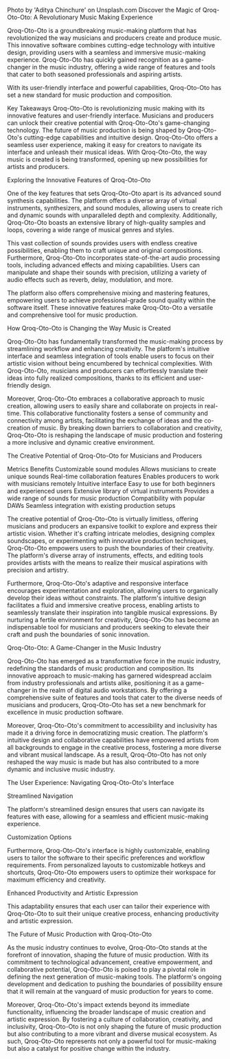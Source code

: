Photo by 'Aditya Chinchure' on Unsplash.com
Discover the Magic of Qroq-Oto-Oto: A Revolutionary Music Making Experience



Qroq-Oto-Oto is a groundbreaking music-making platform that has revolutionized the way musicians and producers create and produce music. This innovative software combines cutting-edge technology with intuitive design, providing users with a seamless and immersive music-making experience. Qroq-Oto-Oto has quickly gained recognition as a game-changer in the music industry, offering a wide range of features and tools that cater to both seasoned professionals and aspiring artists.

With its user-friendly interface and powerful capabilities, Qroq-Oto-Oto has set a new standard for music production and composition.

Key Takeaways
Qroq-Oto-Oto is revolutionizing music making with its innovative features and user-friendly interface.
Musicians and producers can unlock their creative potential with Qroq-Oto-Oto's game-changing technology.
The future of music production is being shaped by Qroq-Oto-Oto's cutting-edge capabilities and intuitive design.
Qroq-Oto-Oto offers a seamless user experience, making it easy for creators to navigate its interface and unleash their musical ideas.
With Qroq-Oto-Oto, the way music is created is being transformed, opening up new possibilities for artists and producers.




Exploring the Innovative Features of Qroq-Oto-Oto


One of the key features that sets Qroq-Oto-Oto apart is its advanced sound synthesis capabilities. The platform offers a diverse array of virtual instruments, synthesizers, and sound modules, allowing users to create rich and dynamic sounds with unparalleled depth and complexity. Additionally, Qroq-Oto-Oto boasts an extensive library of high-quality samples and loops, covering a wide range of musical genres and styles.

This vast collection of sounds provides users with endless creative possibilities, enabling them to craft unique and original compositions. Furthermore, Qroq-Oto-Oto incorporates state-of-the-art audio processing tools, including advanced effects and mixing capabilities. Users can manipulate and shape their sounds with precision, utilizing a variety of audio effects such as reverb, delay, modulation, and more.

The platform also offers comprehensive mixing and mastering features, empowering users to achieve professional-grade sound quality within the software itself. These innovative features make Qroq-Oto-Oto a versatile and comprehensive tool for music production.



How Qroq-Oto-Oto is Changing the Way Music is Created


Qroq-Oto-Oto has fundamentally transformed the music-making process by streamlining workflow and enhancing creativity. The platform's intuitive interface and seamless integration of tools enable users to focus on their artistic vision without being encumbered by technical complexities. With Qroq-Oto-Oto, musicians and producers can effortlessly translate their ideas into fully realized compositions, thanks to its efficient and user-friendly design.

Moreover, Qroq-Oto-Oto embraces a collaborative approach to music creation, allowing users to easily share and collaborate on projects in real-time. This collaborative functionality fosters a sense of community and connectivity among artists, facilitating the exchange of ideas and the co-creation of music. By breaking down barriers to collaboration and creativity, Qroq-Oto-Oto is reshaping the landscape of music production and fostering a more inclusive and dynamic creative environment.



The Creative Potential of Qroq-Oto-Oto for Musicians and Producers




Metrics	Benefits
Customizable sound modules	Allows musicians to create unique sounds
Real-time collaboration features	Enables producers to work with musicians remotely
Intuitive interface	Easy to use for both beginners and experienced users
Extensive library of virtual instruments	Provides a wide range of sounds for music production
Compatibility with popular DAWs	Seamless integration with existing production setups


The creative potential of Qroq-Oto-Oto is virtually limitless, offering musicians and producers an expansive toolkit to explore and express their artistic vision. Whether it's crafting intricate melodies, designing complex soundscapes, or experimenting with innovative production techniques, Qroq-Oto-Oto empowers users to push the boundaries of their creativity. The platform's diverse array of instruments, effects, and editing tools provides artists with the means to realize their musical aspirations with precision and artistry.

Furthermore, Qroq-Oto-Oto's adaptive and responsive interface encourages experimentation and exploration, allowing users to organically develop their ideas without constraints. The platform's intuitive design facilitates a fluid and immersive creative process, enabling artists to seamlessly translate their inspiration into tangible musical expressions. By nurturing a fertile environment for creativity, Qroq-Oto-Oto has become an indispensable tool for musicians and producers seeking to elevate their craft and push the boundaries of sonic innovation.



Qroq-Oto-Oto: A Game-Changer in the Music Industry






Qroq-Oto-Oto has emerged as a transformative force in the music industry, redefining the standards of music production and composition. Its innovative approach to music-making has garnered widespread acclaim from industry professionals and artists alike, positioning it as a game-changer in the realm of digital audio workstations. By offering a comprehensive suite of features and tools that cater to the diverse needs of musicians and producers, Qroq-Oto-Oto has set a new benchmark for excellence in music production software.

Moreover, Qroq-Oto-Oto's commitment to accessibility and inclusivity has made it a driving force in democratizing music creation. The platform's intuitive design and collaborative capabilities have empowered artists from all backgrounds to engage in the creative process, fostering a more diverse and vibrant musical landscape. As a result, Qroq-Oto-Oto has not only reshaped the way music is made but has also contributed to a more dynamic and inclusive music industry.



The User Experience: Navigating Qroq-Oto-Oto's Interface




Streamlined Navigation

The platform's streamlined design ensures that users can navigate its features with ease, allowing for a seamless and efficient music-making experience.

Customization Options

Furthermore, Qroq-Oto-Oto's interface is highly customizable, enabling users to tailor the software to their specific preferences and workflow requirements. From personalized layouts to customizable hotkeys and shortcuts, Qroq-Oto-Oto empowers users to optimize their workspace for maximum efficiency and creativity.

Enhanced Productivity and Artistic Expression

This adaptability ensures that each user can tailor their experience with Qroq-Oto-Oto to suit their unique creative process, enhancing productivity and artistic expression.



The Future of Music Production with Qroq-Oto-Oto


As the music industry continues to evolve, Qroq-Oto-Oto stands at the forefront of innovation, shaping the future of music production. With its commitment to technological advancement, creative empowerment, and collaborative potential, Qroq-Oto-Oto is poised to play a pivotal role in defining the next generation of music-making tools. The platform's ongoing development and dedication to pushing the boundaries of possibility ensure that it will remain at the vanguard of music production for years to come.

Moreover, Qroq-Oto-Oto's impact extends beyond its immediate functionality, influencing the broader landscape of music creation and artistic expression. By fostering a culture of collaboration, creativity, and inclusivity, Qroq-Oto-Oto is not only shaping the future of music production but also contributing to a more vibrant and diverse musical ecosystem. As such, Qroq-Oto-Oto represents not only a powerful tool for music-making but also a catalyst for positive change within the industry.

